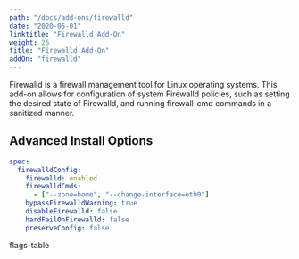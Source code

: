 ```yaml
---
path: "/docs/add-ons/firewalld"
date: "2020-05-01"
linktitle: "Firewalld Add-On"
weight: 25
title: "Firewalld Add-On"
addOn: "firewalld"
---
```


Firewalld is a firewall management tool for Linux operating systems.
This add-on allows for configuration of system Firewalld policies, such as setting the desired state of Firewalld, and running firewall-cmd commands in a sanitized manner.

## Advanced Install Options

```yaml
spec:
  firewalldConfig:
    firewalld: enabled
    firewalldCmds:
      - ["--zone=home", "--change-interface=eth0"]
    bypassFirewalldWarning: true
    disableFirewalld: false
    hardFailOnFirewalld: false
    preserveConfig: false
```

flags-table